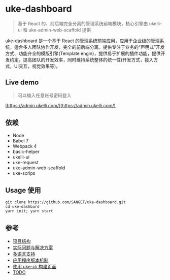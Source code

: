 # uke-dashboard

> 基于 React 的、前后端完全分离的管理系统前端模块，核心引擎由 ukelli-ui 和 uke-admin-web-scaffold 提供

uke-dashboard 是一个基于 React 的管理系统前端应用，应用于企业级的管理系统，适合多人团队协作开发，完全的前后端分离。提供专注于业务的“声明式”开发方式、功能齐全的模版引擎(Template engin)，提供易于扩展的插件功能，提供开发约定，提高团队的开发效率，同时维持系统整体的统一性(开发方式，接入方式，UI交互，视觉效果等)。


## Live demo

> 可以输入任意账号密码登入

[https://admin.ukelli.com/](https://admin.ukelli.com/)

## 依赖

- Node
- Babel 7
- Webpack 4
- basic-helper
- ukelli-ui
- uke-request
- uke-admin-web-scaffold
- uke-scrips

## Usage 使用

```shell
git clone https://github.com/SANGET/uke-dashboard.git
cd uke-dashbard
yarn init; yarn start
```

## 参考

- [项目结构](./docs/structure.md)
- [实际问题与解决方案](./docs/resolution.md)
- [多语言支持](./docs/i18n.md)
- [应用程序版本机制](./version/README.md)
- [使用 uke-cli 构建页面](./docs/cli.md)
- [TODO](./docs/todo.md)
